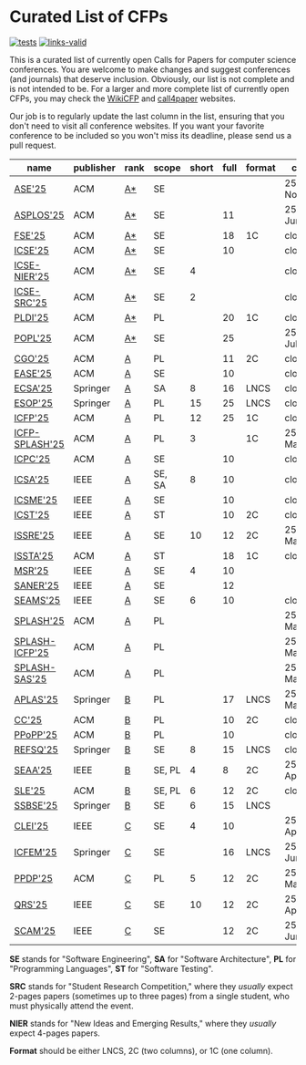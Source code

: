 # Curated List of CFPs

[![tests](https://github.com/yegor256/awesome-cfp/actions/workflows/tests.yml/badge.svg)](https://github.com/yegor256/awesome-cfp/actions/workflows/tests.yml)
[![links-valid](https://github.com/yegor256/awesome-cfp/actions/workflows/check-links.yml/badge.svg)](https://github.com/yegor256/awesome-cfp/actions/workflows/check-links.yml)

This is a curated list of currently open Calls for Papers for computer
science conferences. You are welcome to make changes and suggest conferences
(and journals) that deserve inclusion. Obviously, our list is not complete
and is not intended to be. For a larger and more complete list of
currently open CFPs,
you may check the [WikiCFP](http://www.wikicfp.com/cfp/) and
[call4paper](https://www.call4paper.com/) websites.

Our job is to regularly update the last column in the list, ensuring that
you don't need to visit all conference websites. If you want your favorite
conference to be included so you won't miss its deadline,
please send us a pull request.

<!-- events -->
| name | publisher | rank | scope | short | full | format | cfp | country |
| --- | --- | --- | --- | --- | --- | --- | --- | --- |
| [ASE'25](<https://conf.researchr.org/home/ase-2025>) | ACM | [A*](<https://portal.core.edu.au/conf-ranks/279>) | SE |  |  |  | 25-Nov | KR |
| [ASPLOS'25](<https://www.asplos-conference.org/asplos2025/cfp/>) | ACM | [A*](<https://portal.core.edu.au/conf-ranks/147>) | SE |  | 11 |  | 25-Jun | US |
| [FSE'25](<https://conf.researchr.org/home/fse-2025>) | ACM | [A*](<https://portal.core.edu.au/conf-ranks/52>) | SE |  | 18 | 1C | closed | NO |
| [ICSE'25](<https://conf.researchr.org/home/icse-2025>) | ACM | [A*](<https://portal.core.edu.au/conf-ranks/1209>) | SE |  | 10 |  | closed | CA |
| [ICSE-NIER'25](<https://conf.researchr.org/track/icse-2025/icse-2025-nier>) | ACM | [A*](<https://portal.core.edu.au/conf-ranks/1209>) | SE | 4 |  |  | closed | CA |
| [ICSE-SRC'25](<https://conf.researchr.org/track/icse-2025/icse-2025-SRC>) | ACM | [A*](<https://portal.core.edu.au/conf-ranks/1209>) | SE | 2 |  |  | closed | CA |
| [PLDI'25](<https://conf.researchr.org/series/pldi>) | ACM | [A*](<https://portal.core.edu.au/conf-ranks/84>) | PL |  | 20 | 1C | closed | DK |
| [POPL'25](<https://conf.researchr.org/home/POPL-2025>) | ACM | [A*](<https://portal.core.edu.au/conf-ranks/82>) | SE |  | 25 |  | 25-Jul | US |
| [CGO'25](<https://conf.researchr.org/series/cgo>) | ACM | [A](<https://portal.core.edu.au/conf-ranks/1362>) | PL |  | 11 | 2C | closed | US |
| [EASE'25](<https://conf.researchr.org/home/ease-2025>) | ACM | [A](<https://portal.core.edu.au/conf-ranks/1022>) | SE |  | 10 |  | closed | IT |
| [ECSA'25](<https://conf.researchr.org/home/ecsa-2025>) | Springer | [A](<https://portal.core.edu.au/conf-ranks/2165>) | SA | 8 | 16 | LNCS | closed | CY |
| [ESOP'25](<https://etaps.org/2025/conferences/esop/>) | Springer | [A](<https://portal.core.edu.au/conf-ranks/514>) | PL | 15 | 25 | LNCS | closed | CZ |
| [ICFP'25](<https://icfp25.sigplan.org>) | ACM | [A](<https://portal.core.edu.au/conf-ranks/1037>) | PL | 12 | 25 | 1C | closed | IT |
| [ICFP-SPLASH'25](<https://icfp25.sigplan.org/track/icfp-splash-2025-workshops>) | ACM | [A](<https://portal.core.edu.au/conf-ranks/1037>) | PL | 3 |  | 1C | 25-May | IT |
| [ICPC'25](<https://conf.researchr.org/home/icpc-2025>) | ACM | [A](<https://portal.core.edu.au/conf-ranks/1181>) | SE |  | 10 |  | closed | CA |
| [ICSA'25](<https://conf.researchr.org/home/icsa-2025>) | IEEE | [A](<https://portal.core.edu.au/conf-ranks/791>) | SE, SA | 8 | 10 |  | closed | DK |
| [ICSME'25](<https://conf.researchr.org/home/icsme-2025>) | IEEE | [A](<https://portal.core.edu.au/conf-ranks/676>) | SE |  | 10 |  | closed | NZ |
| [ICST'25](<https://conf.researchr.org/series/icst>) | IEEE | [A](<https://portal.core.edu.au/conf-ranks/1221>) | ST |  | 10 | 2C | closed | IT |
| [ISSRE'25](<https://issre.github.io/2025/index.html>) | IEEE | [A](<https://portal.core.edu.au/conf-ranks/1411>) | SE | 10 | 12 | 2C | 25-May | BR |
| [ISSTA'25](<https://conf.researchr.org/home/issta-2025>) | ACM | [A](<https://portal.core.edu.au/conf-ranks/1412>) | ST |  | 18 | 1C | closed | NO |
| [MSR'25](<https://www.msrconf.org>) | IEEE | [A](<https://portal.core.edu.au/conf-ranks/711>) | SE | 4 | 10 |  |  | CA |
| [SANER'25](<https://conf.researchr.org/series/saner>) | IEEE | [A](<https://portal.core.edu.au/conf-ranks/2280>) | SE |  | 12 |  |  | CA |
| [SEAMS'25](<https://conf.researchr.org/home/seams-2025>) | IEEE | [A](<https://portal.core.edu.au/conf-ranks/2281>) | SE | 6 | 10 |  | closed | CA |
| [SPLASH'25](<https://2025.splashcon.org>) | ACM | [A](<https://portal.core.edu.au/conf-ranks/18>) | PL |  |  |  | 25-May | SG |
| [SPLASH-ICFP'25](<https://conf.researchr.org/home/icfp-splash-2025>) | ACM | [A](<https://portal.core.edu.au/conf-ranks/18>) | PL |  |  |  | 25-May | SG |
| [SPLASH-SAS'25](<https://2025.splashcon.org/home/sas-2025>) | ACM | [A](<https://portal.core.edu.au/conf-ranks/18>) | PL |  |  |  | 25-May | SG |
| [APLAS'25](<https://conf.researchr.org/home/aplas-2025>) | Springer | [B](<https://portal.core.edu.au/conf-ranks/171>) | PL |  | 17 | LNCS | 25-May | IN |
| [CC'25](<https://conf.researchr.org/series/CC>) | ACM | [B](<https://portal.core.edu.au/conf-ranks/936>) | PL |  | 10 | 2C | closed | UK |
| [PPoPP'25](<https://conf.researchr.org/home/ppopp-2025>) | ACM | [B](<https://portal.core.edu.au/conf-ranks/1691>) | PL |  | 10 |  | closed | UK |
| [REFSQ'25](<https://2025.refsq.org>) | Springer | [B](<https://portal.core.edu.au/conf-ranks/1521>) | SE | 8 | 15 | LNCS | closed | ES |
| [SEAA'25](<https://dsd-seaa.com/seaa2025>) | IEEE | [B](<https://portal.core.edu.au/conf-ranks/464>) | SE, PL | 4 | 8 | 2C | 25-Apr | IT |
| [SLE'25](<http://www.sleconf.org/2025>) | ACM | [B](<https://portal.core.edu.au/conf-ranks/1215>) | SE, PL | 6 | 12 | 2C | closed | DE |
| [SSBSE'25](<https://ssbse.info>) | Springer | [B](<https://ssbse.info>) | SE | 6 | 15 | LNCS |  | BR |
| [CLEI'25](<https://conferencia2025.clei.org>) | IEEE | [C](<https://portal.core.edu.au/conf-ranks/1589>) | SE | 4 | 10 |  | 25-Apr | CL |
| [ICFEM'25](<https://icfem2025.github.io/>) | Springer | [C](<https://portal.core.edu.au/conf-ranks/1031>) | SE |  | 16 | LNCS | 25-Jun | CN |
| [PPDP'25](<https://ppdp25.github.io/site>) | ACM | [C](<https://portal.core.edu.au/conf-ranks/1176>) | PL | 5 | 12 | 2C | 25-May | IT |
| [QRS'25](<https://qrs25.techconf.org>) | IEEE | [C](<https://portal.core.edu.au/conf-ranks/1185>) | SE | 10 | 12 | 2C | 25-Apr | CN |
| [SCAM'25](<https://conf.researchr.org/home/scam-2025>) | IEEE | [C](<https://portal.core.edu.au/conf-ranks/718>) | SE |  | 12 | 2C | 25-Jun | NZ |

<!-- events -->

**SE** stands for "Software Engineering",
**SA** for "Software Architecture",
**PL** for "Programming Languages",
**ST** for "Software Testing".

**SRC** stands for "Student Research Competition," where they _usually_ expect
2-pages papers (sometimes up to three pages)
from a single student, who must physically attend the event.

**NIER** stands for "New Ideas and Emerging Results," where
they _usually_ expect 4-pages papers.

**Format** should be either LNCS, 2C (two columns), or 1C (one column).
